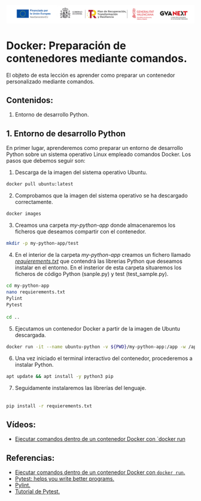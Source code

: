 ![Logotipos Fondos Next Generation](../imagenes/Logotipo_ME_FP_GV_FSE.png)
# Docker: Preparación de contenedores mediante comandos.
El objteto de esta lección es aprender como preparar un contenedor personalizado mediante comandos.

## Contenidos:
1. Entorno de desarrollo Python.

## 1. Entorno de desarrollo Python
En primer lugar, aprenderemos como preparar un entorno de desarrollo Python sobre un sistema operativo Linux empleado comandos Docker. Los pasos que debemos seguir son:
1. Descarga de la imagen del sistema operativo Ubuntu.
```bash
docker pull ubuntu:latest
```
2. Comprobamos que la imagen del sistema operativo se ha descargado correctamente.
```bash
docker images
```
3. Creamos una carpeta *my-python-app* donde almacenaremos los ficheros que deseamos compartir con el contenedor.
```bash
mkdir -p my-python-app/test
```
4. En el interior de la carpeta *my-python-app* creamos un fichero llamado *[requierements.txt](../my-python-app/requierements.txt)* que contendrá las librerias Python que deseamos instalar en el entorno. En el insterior de esta carpeta situaremos los ficheros de código Python (sanple.py) y test (test_sample.py).
```bash
cd my-python-app
nano requierements.txt
Pylint
Pytest

cd ..
```

5. Ejecutamos un contenedor Docker a partir de la imagen de Ubuntu descargada.
```bash
docker run -it --name ubuntu-python -v ${PWD}/my-python-app:/app -w /app ubuntu
```
6. Una vez iniciado el terminal interactivo del contenedor, procederemos a instalar Python.
```sh
apt update && apt install -y python3 pip
```
7. Seguidamente instalaremos las librerías del lenguaje.
```sh

pip install -r requierements.txt
```


## Vídeos:
- [Ejecutar comandos dentro de un contenedor Docker con `docker run](https://youtu.be/3zxWWRmOdug)


## Referencias:
- [Ejecutar comandos dentro de un contenedor Docker con `docker run`.](https://geekytheory.com/curso-docker-ejecutar-comandos-dentro-contenedor-docker-run/)
- [Pytest: helps you write better programs.](https://docs.pytest.org/en/7.4.x/)
- [Pylint.](https://pypi.org/project/pylint/)
- [Tutorial de Pytest.](https://misovirtual.virtual.uniandes.edu.co/codelabs/tutorial-PyTest/index.html?index=..%2F..index#0)
